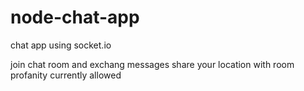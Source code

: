 # node-chat-app
chat app using socket.io

join chat room and exchang messages
share your location with room
profanity currently allowed
